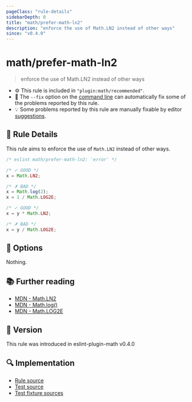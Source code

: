 ```yaml
---
pageClass: "rule-details"
sidebarDepth: 0
title: "math/prefer-math-ln2"
description: "enforce the use of Math.LN2 instead of other ways"
since: "v0.4.0"
---
```


# math/prefer-math-ln2

> enforce the use of Math.LN2 instead of other ways

- :gear: This rule is included in `"plugin:math/recommended"`.
- :wrench: The `--fix` option on the [command line](https://eslint.org/docs/user-guide/command-line-interface#fixing-problems) can automatically fix some of the problems reported by this rule.
- :bulb: Some problems reported by this rule are manually fixable by editor [suggestions](https://eslint.org/docs/developer-guide/working-with-rules#providing-suggestions).

## :book: Rule Details

This rule aims to enforce the use of `Math.LN2` instead of other ways.

<eslint-code-block fix>

<!-- eslint-skip -->

```js
/* eslint math/prefer-math-ln2: 'error' */

/* ✓ GOOD */
x = Math.LN2;

/* ✗ BAD */
x = Math.log(2);
x = 1 / Math.LOG2E;

/* ✓ GOOD */
x = y * Math.LN2;

/* ✗ BAD */
x = y / Math.LOG2E;
```

</eslint-code-block>

## :wrench: Options

Nothing.

## :books: Further reading

- [MDN - Math.LN2](https://developer.mozilla.org/en-US/docs/Web/JavaScript/Reference/Global_Objects/Math/LN2)
- [MDN - Math.log()](https://developer.mozilla.org/en-US/docs/Web/JavaScript/Reference/Global_Objects/Math/log)
- [MDN - Math.LOG2E](https://developer.mozilla.org/en-US/docs/Web/JavaScript/Reference/Global_Objects/Math/LOG2E)

## :rocket: Version

This rule was introduced in eslint-plugin-math v0.4.0

## :mag: Implementation

- [Rule source](https://github.com/ota-meshi/eslint-plugin-math/blob/main/src/rules/prefer-math-ln2.ts)
- [Test source](https://github.com/ota-meshi/eslint-plugin-math/blob/main/tests/src/rules/prefer-math-ln2.ts)
- [Test fixture sources](https://github.com/ota-meshi/eslint-plugin-math/tree/main/tests/fixtures/rules/prefer-math-ln2)
